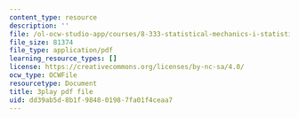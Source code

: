 ```yaml
---
content_type: resource
description: ''
file: /ol-ocw-studio-app/courses/8-333-statistical-mechanics-i-statistical-mechanics-of-particles-fall-2013/dd39ab5d8b1f984801987fa01f4ceaa7_hRHzPaDpgu0.pdf
file_size: 81374
file_type: application/pdf
learning_resource_types: []
license: https://creativecommons.org/licenses/by-nc-sa/4.0/
ocw_type: OCWFile
resourcetype: Document
title: 3play pdf file
uid: dd39ab5d-8b1f-9848-0198-7fa01f4ceaa7
---
```

